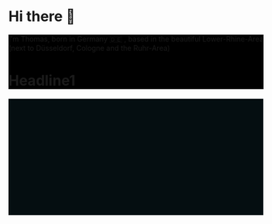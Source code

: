# Hi there 👋


<div style="background-color: #000000">
<p>I'm Thomas, born in Germany 🇩🇪 , based in the beautiful Lower-Rhine-Area (next to Düsseldorf, Cologne and the Ruhr-Area)</p>
    <h1>Headline1</h1>
</div>
<img src='t4ms_introCSS.svg' />